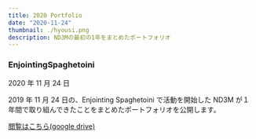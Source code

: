 ```yaml
---
title: 2020 Portfolio
date: "2020-11-24"
thumbnail: ./hyousi.png
description: ND3Mの最初の1年をまとめたポートフォリオ
---
```


### EnjointingSpaghetoini

2020 年 11 月 24 日

2019 年 11 月 24 日の、Enjointing Spaghetoini で活動を開始した ND3M が１年間で取り組んできたことをまとめたポートフォリオを公開します。

[閲覧はこちら(google drive)](https://t.co/MPJX0e6uoa?amp=1)
